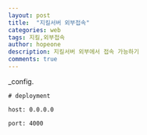 ```yaml
---
layout: post
title:  "지킬서버 외부접속"
categories: web
tags: 지킬,외부접속
author: hopeone
description: 지킬서버 외부에서 접속 가능하기
comments: true
---
```






_config.

```
# deployment

host: 0.0.0.0

port: 4000
```



